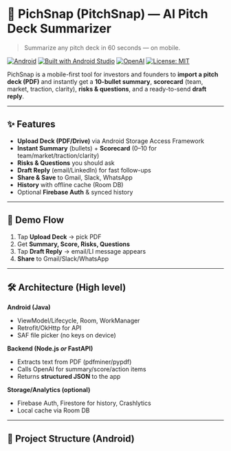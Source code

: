 # 📱 PichSnap (PitchSnap) — AI Pitch Deck Summarizer
> Summarize any pitch deck in 60 seconds — on mobile.

[![Android](https://img.shields.io/badge/Android-Java-green.svg)](https://developer.android.com)
[![Built with Android Studio](https://img.shields.io/badge/Android%20Studio-Java-blue.svg)](https://developer.android.com/studio)
[![OpenAI](https://img.shields.io/badge/AI-OpenAI-black.svg)](https://platform.openai.com/)
[![License: MIT](https://img.shields.io/badge/License-MIT-yellow.svg)](#license)

PichSnap is a mobile-first tool for investors and founders to **import a pitch deck (PDF)** and instantly get a **10-bullet summary**, **scorecard** (team, market, traction, clarity), **risks & questions**, and a ready-to-send **draft reply**.

---

## ✨ Features
- **Upload Deck (PDF/Drive)** via Android Storage Access Framework
- **Instant Summary** (bullets) + **Scorecard** (0–10 for team/market/traction/clarity)
- **Risks & Questions** you should ask
- **Draft Reply** (email/LinkedIn) for fast follow-ups
- **Share & Save** to Gmail, Slack, WhatsApp
- **History** with offline cache (Room DB)
- Optional **Firebase Auth** & synced history

---

## 🧭 Demo Flow
1. Tap **Upload Deck** → pick PDF  
2. Get **Summary, Score, Risks, Questions**  
3. Tap **Draft Reply** → email/LI message appears  
4. **Share** to Gmail/Slack/WhatsApp

---

## 🛠️ Architecture (High level)
**Android (Java)**  
- ViewModel/Lifecycle, Room, WorkManager  
- Retrofit/OkHttp for API  
- SAF file picker (no keys on device)

**Backend (Node.js _or_ FastAPI)**  
- Extracts text from PDF (pdfminer/pypdf)  
- Calls OpenAI for summary/score/action items  
- Returns **structured JSON** to the app

**Storage/Analytics (optional)**  
- Firebase Auth, Firestore for history, Crashlytics  
- Local cache via Room DB

---

## 📂 Project Structure (Android)
